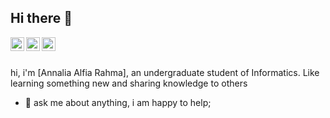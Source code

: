 ## Hi there 👋

<a href="https://www.instagram.com/fiaannalia/">
  <img align="left" alt="Fia's Instagram" width="22px" src="https://raw.githubusercontent.com/hussainweb/hussainweb/main/icons/instagram.png" />
</a>
<a href="https://twitter.com/fiaannalia">
  <img align="left" alt="Fia | Twitter" width="22px" src="https://raw.githubusercontent.com/peterthehan/peterthehan/master/assets/twitter.svg" />
</a>
<a href="https://www.linkedin.com/in/fiaannalia/">
  <img align="left" alt="Fia's LinkedIN" width="22px" src="https://raw.githubusercontent.com/peterthehan/peterthehan/master/assets/linkedin.svg" />
</a>

<br/>
<br/>

hi, i'm [Annalia Alfia Rahma], an undergraduate student of Informatics. Like learning something new and sharing knowledge to others

- 💬 ask me about anything, i am happy to help;
